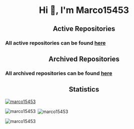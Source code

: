 <h1 align="center">Hi 👋, I'm Marco15453</h1>

<h2 align="center">Active Repositories</h2>
<h3>All active repositories can be found <a href="https://github.com/Marco15453/repositories">here</a></h3>

<h2 align="center">Archived Repositories</h2>
<h3>All archived repositories can be found <a href="https://github.com/Marco15453-Archived/repositories">here</a></h3>

<h2 align="center">Statistics</h2>
<p align="left"> <a href="https://github.com/ryo-ma/github-profile-trophy"><img src="https://github-profile-trophy.vercel.app/?username=marco15453&theme=onedark" alt="marco15453" /></a> </p>


<p><img align="left" src="https://github-readme-stats.vercel.app/api/top-langs?username=marco15453&show_icons=true&theme=tokyonight&locale=en&layout=compact" alt="marco15453" /></p>

<p>&nbsp;<img align="center" src="https://github-readme-stats.vercel.app/api?username=marco15453&show_icons=true&theme=tokyonight&locale=en" alt="marco15453" /></p>

<p><img align="center" src="https://github-readme-streak-stats.herokuapp.com/?user=marco15453&theme=dark" alt="marco15453" /></p>
